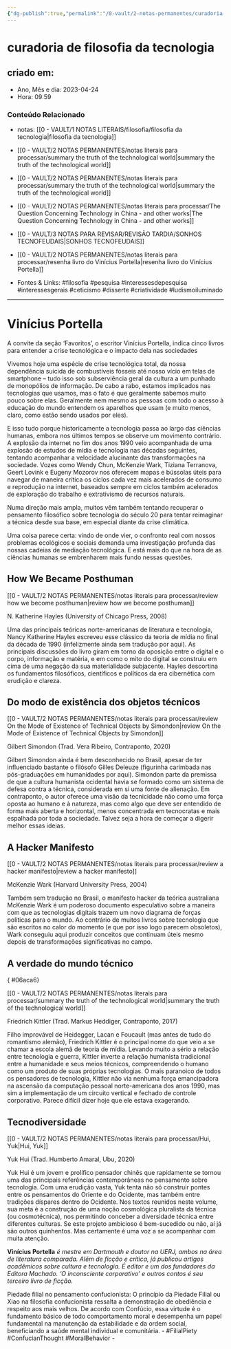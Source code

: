 ```yaml
---
{"dg-publish":true,"permalink":"/0-vault/2-notas-permanentes/curadoria-de-filosofia-da-tecnologia/","tags":["permanente","filosofia","pesquisa","interessesdepesquisa","interessesgerais","ceticismo","disserte","criatividade","ludismoiluminado","FilialPiety","ConfucianThought","MoralBehavior"],"dgHomeLink":true,"dgShowLocalGraph":true,"dgShowFileTree":true,"dgEnableSearch":true,"noteIcon":""}
---
```


# curadoria de filosofia da tecnologia

## criado em: 
-  Ano, Mês e dia: 2023-04-24
- Hora: 09:59

### Conteúdo Relacionado
- notas: [[0 - VAULT/1 NOTAS LITERAIS/filosofia/filosofia da tecnologia\|filosofia da tecnologia]]
- [[0 - VAULT/2 NOTAS PERMANENTES/notas literais para processar/summary the truth of the technological world\|summary the truth of the technological world]]
- [[0 - VAULT/2 NOTAS PERMANENTES/notas literais para processar/summary the truth of the technological world\|summary the truth of the technological world]]
- [[0 - VAULT/2 NOTAS PERMANENTES/notas literais para processar/The Question Concerning Technology in China - and other works\|The Question Concerning Technology in China - and other works]]
- [[0 - VAULT/3 NOTAS PARA REVISAR/REVISÃO TARDIA/SONHOS TECNOFEUDAIS\|SONHOS TECNOFEUDAIS]]
- [[0 - VAULT/2 NOTAS PERMANENTES/notas literais para processar/resenha livro do Vinícius Portella\|resenha livro do Vinícius Portella]]

- Fontes & Links: #filosofia #pesquisa #interessesdepesquisa #interessesgerais #ceticismo #disserte #criatividade #ludismoiluminado
---
# Vinícius Portella

A convite da seção ‘Favoritos’, o escritor Vinícius Portella, indica cinco livros para entender a crise tecnológica e o impacto dela nas sociedades

Vivemos hoje uma espécie de crise tecnológica total, da nossa dependência suicida de combustíveis fósseis até nosso vício em telas de smartphone – tudo isso sob subserviência geral da cultura a um punhado de monopólios de informação. De cabo a rabo, estamos implicados nas tecnologias que usamos, mas o fato é que geralmente sabemos muito pouco sobre elas. Geralmente nem mesmo as pessoas com todo o acesso à educação do mundo entendem os aparelhos que usam (e muito menos, claro, como estão sendo usados por eles).

E isso tudo porque historicamente a tecnologia passa ao largo das ciências humanas, embora nos últimos tempos se observe um movimento contrário. A explosão da internet no fim dos anos 1990 veio acompanhada de uma explosão de estudos de mídia e tecnologia nas décadas seguintes, tentando acompanhar a velocidade alucinante das transformações na sociedade. Vozes como Wendy Chun, McKenzie Wark, Tiziana Terranova, Geert Lovink e Eugeny Mozorov nos oferecem mapas e bússolas úteis para navegar de maneira crítica os ciclos cada vez mais acelerados de consumo e reprodução na internet, baseados sempre em ciclos também acelerados de exploração do trabalho e extrativismo de recursos naturais.

Numa direção mais ampla, muitos vêm também tentando recuperar o pensamento filosófico sobre tecnologia do século 20 para tentar reimaginar a técnica desde sua base, em especial diante da crise climática.

Uma coisa parece certa: vindo de onde vier, o confronto real com nossos problemas ecológicos e sociais demanda uma investigação profunda das nossas cadeias de mediação tecnológica. E está mais do que na hora de as ciências humanas se embrenharem mais fundo nessas questões.

## How We Became Posthuman
[[0 - VAULT/2 NOTAS PERMANENTES/notas literais para processar/review how we become posthuman\|review how we become posthuman]]

N. Katherine Hayles (University of Chicago Press, 2008)

Uma das principais teóricas norte-americanas de literatura e tecnologia, Nancy Katherine Hayles escreveu esse clássico da teoria de mídia no final da década de 1990 (infelizmente ainda sem tradução por aqui). As principais discussões do livro giram em torno da oposição entre o digital e o corpo, informação e matéria, e em como o mito do digital se construiu em cima de uma negação da sua materialidade subjacente. Hayles descortina os fundamentos filosóficos, científicos e políticos da era cibernética com erudição e clareza.

## Do modo de existência dos objetos técnicos
[[0 - VAULT/2 NOTAS PERMANENTES/notas literais para processar/review On the Mode of Existence of Technical Objects by Simondon\|review On the Mode of Existence of Technical Objects by Simondon]]

Gilbert Simondon (Trad. Vera Ribeiro, Contraponto, 2020)

Gilbert Simondon ainda é bem desconhecido no Brasil, apesar de ter influenciado bastante o filósofo Gilles Deleuze (figurinha carimbada nas pós-graduações em humanidades por aqui). Simondon parte da premissa de que a cultura humanista ocidental havia se formado como um sistema de defesa contra a técnica, considerada em si uma fonte de alienação. Em contraponto, o autor oferece uma visão da tecnicidade não como uma força oposta ao humano e à natureza, mas como algo que deve ser entendido de forma mais aberta e horizontal, menos concentrada em tecnocratas e mais espalhada por toda a sociedade. Talvez seja a hora de começar a digerir melhor essas ideias.

## A Hacker Manifesto
[[0 - VAULT/2 NOTAS PERMANENTES/notas literais para processar/review a hacker manifesto\|review a hacker manifesto]]

McKenzie Wark (Harvard University Press, 2004)

Também sem tradução no Brasil, o manifesto hacker da teórica australiana McKenzie Wark é um poderoso documento especulativo sobre a maneira com que as tecnologias digitais trazem um novo diagrama de forças políticas para o mundo. Ao contrário de muitos livros sobre tecnologia que são escritos no calor do momento (e que por isso logo parecem obsoletos), Wark conseguiu aqui produzir conceitos que continuam úteis mesmo depois de transformações significativas no campo.

## A verdade do mundo técnico
{ #06aca6}


[[0 - VAULT/2 NOTAS PERMANENTES/notas literais para processar/summary the truth of the technological world\|summary the truth of the technological world]]

Friedrich Kittler (Trad. Markus Heddiger, Contraponto, 2017)

Filho improvável de Heidegger, Lacan e Foucault (mas antes de tudo do romantismo alemão), Friedrich Kittler é o principal nome do que veio a se chamar a escola alemã de teoria de mídia. Levando muito a sério a relação entre tecnologia e guerra, Kittler inverte a relação humanista tradicional entre a humanidade e seus meios técnicos, compreendendo o humano como um produto de suas próprias tecnologias. O mais paranoico de todos os pensadores de tecnologia, Kittler não via nenhuma força emancipadora na ascensão da computação pessoal norte-americana dos anos 1990, mas sim a implementação de um circuito vertical e fechado de controle corporativo. Parece difícil dizer hoje que ele estava exagerando.

## Tecnodiversidade
[[0 - VAULT/2 NOTAS PERMANENTES/notas literais para processar/Hui, Yuk\|Hui, Yuk]]

Yuk Hui (Trad. Humberto Amaral, Ubu, 2020)

Yuk Hui é um jovem e prolífico pensador chinês que rapidamente se tornou uma das principais referências contemporâneas no pensamento sobre tecnologia. Com uma erudição vasta, Yuk tenta não só construir pontes entre os pensamentos do Oriente e do Ocidente, mas também entre tradições díspares dentro do Ocidente. Nos textos reunidos neste volume, sua meta é a construção de uma noção cosmológica pluralista da técnica (ou cosmotécnica), nos permitindo conceber a diversidade técnica entre diferentes culturas. Se este projeto ambicioso é bem-sucedido ou não, aí já são outros quinhentos. Mas certamente é uma voz a se acompanhar com muita atenção.

**Vinícius Portella** _é mestre em Dartmouth e doutor na UERJ, ambos na área de literatura comparada. Além de ficção e crítica, já publicou artigos acadêmicos sobre cultura e tecnologia. É editor e um dos fundadores da Editora Machado. ‘O inconsciente corporativo’ e outros contos é seu terceiro livro de ficção._

Piedade filial no pensamento confucionista: O princípio da Piedade Filial ou Xiao na filosofia confucionista ressalta a demonstração de obediência e respeito aos mais velhos. De acordo com Confúcio, essa virtude é o fundamento básico de todo comportamento moral e desempenha um papel fundamental na manutenção da estabilidade e da ordem social, beneficiando a saúde mental individual e comunitária. - #FilialPiety #ConfucianThought #MoralBehavior -  